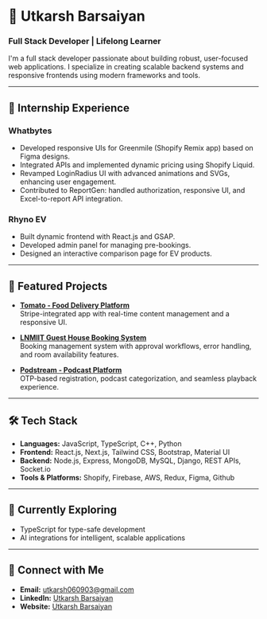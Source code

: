 # 👋 Utkarsh Barsaiyan

### Full Stack Developer | Lifelong Learner

I'm a full stack developer passionate about building robust, user-focused web applications. I specialize in creating scalable backend systems and responsive frontends using modern frameworks and tools.

---

## 💼 Internship Experience

### Whatbytes
- Developed responsive UIs for Greenmile (Shopify Remix app) based on Figma designs.
- Integrated APIs and implemented dynamic pricing using Shopify Liquid.
- Revamped LoginRadius UI with advanced animations and SVGs, enhancing user engagement.
- Contributed to ReportGen: handled authorization, responsive UI, and Excel-to-report API integration.

### Rhyno EV
- Built dynamic frontend with React.js and GSAP.
- Developed admin panel for managing pre-bookings.
- Designed an interactive comparison page for EV products.

---

## 🚀 Featured Projects

- **[Tomato - Food Delivery Platform](https://github.com/Utkarsh060903/Food_Delievery_App)**  
  Stripe-integrated app with real-time content management and a responsive UI.

- **[LNMIIT Guest House Booking System](https://github.com/Utkarsh060903/Podcast_Streaming_App)**  
  Booking management system with approval workflows, error handling, and room availability features.

- **[Podstream - Podcast Platform](https://github.com/Utkarsh060903/lnmiit2)**  
  OTP-based registration, podcast categorization, and seamless playback experience.

---

## 🛠️ Tech Stack

- **Languages:** JavaScript, TypeScript, C++, Python  
- **Frontend:** React.js, Next.js, Tailwind CSS, Bootstrap, Material UI  
- **Backend:** Node.js, Express, MongoDB, MySQL, Django, REST APIs, Socket.io 
- **Tools & Platforms:** Shopify, Firebase, AWS, Redux, Figma, Github

---

## 🌱 Currently Exploring

- TypeScript for type-safe development  
- AI integrations for intelligent, scalable applications

---

## 🤝 Connect with Me

- **Email:** utkarsh060903@gmail.com
- **LinkedIn:** [Utkarsh Barsaiyan](https://www.linkedin.com/in/utkarsh-barsaiyan/)  
- **Website:** [Utkarsh Barsaiyan](https://utkarsh-barsaiyan.vercel.app/) 
